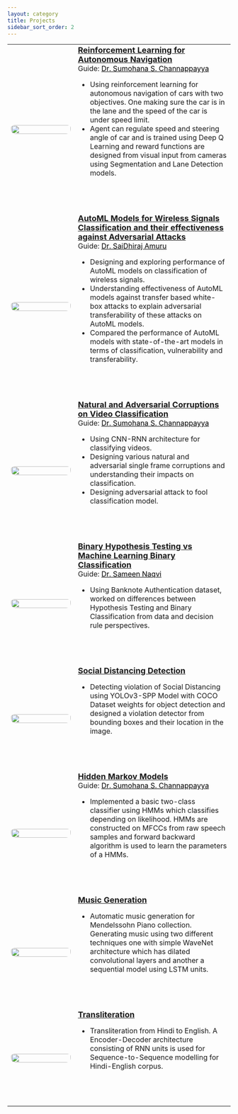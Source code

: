 ```yaml
---
layout: category
title: Projects
sidebar_sort_order: 2
---
```

<!-- Style for Publications Page -->
<style>
	table {
		width:100%;
		background: none;
	}
	td.paper_text {
		/* padding-top: 1rem; */
		padding-bottom: 4rem;
		width: 70%;
	}
	p.summary {
		margin-top: 0.5rem;
		margin-bottom: 0rem;
	}
	.award {
		color: deeppink;
	}
	img.icon {
		padding-top: 0.3rem;
		border-radius: 10px;
		width: 100%;
	}
	@media screen and (max-width: 1200px) {
		td.paper_text {
			width: 70%;
		}
	}
</style>
<p></p>

<div markdown=1>
<table>
	<tbody>
    	<tr>
			<td>
	  			<img class="icon" src="../assets/imgs/Autonomous-Navigation-Segmentation.png" onmouseover="this.src='../assets/imgs/Autonomous-Navigation-LaneDetection.png';" onmouseout="this.src='../assets/imgs/Autonomous-Navigation-Segmentation.png';" />
			</td>
      		<td class="paper_text">
				<strong>
					<a href="https://github.com/dks2000dks/Autonomous-Driving" style="font-size: 1.125em">Reinforcement Learning for Autonomous Navigation</a>
				</strong>
				<br/>
				Guide: <a href="https://people.iith.ac.in/sumohana/" style="color:black;">Dr. Sumohana S. Channappayya</a>
				<p></p>
				<ul>
					<li>
						Using reinforcement learning for autonomous navigation of cars with two objectives. One making sure the car is in the lane and the speed of the car is under speed limit.
					</li>
					<li>
						Agent can regulate speed and steering angle of car and is trained using Deep Q Learning and reward functions are designed from visual input from cameras using Segmentation and Lane Detection models.
					</li>
				</ul>
			</td>
    	</tr>
		<tr>
			<td>
	  			<img class="icon" src="../assets/imgs/Modulation-Classification.png" onmouseover="this.src='../assets/imgs/Modulation-Classification.png';" onmouseout="this.src='../assets/imgs/Modulation-Classification.png';" />
			</td>
      		<td class="paper_text">
				<strong>
					<a href="https://github.com/dks2000dks/Modulation-Classification" style="font-size: 1.125em">AutoML Models for Wireless Signals Classification and their effectiveness against Adversarial Attacks</a>
				</strong>
				<br/>
				Guide: <a href="https://people.iith.ac.in/asaidhiraj/" style="color:black;">Dr. SaiDhiraj Amuru</a>
				<p></p>
				<ul>
					<li>
						Designing and exploring performance of AutoML models on classification of wireless signals.
					</li>
					<li>
						Understanding effectiveness of AutoML models against transfer based white-box attacks to explain adversarial transferability of these attacks on AutoML models.
					</li>
					<li>
						Compared the performance of AutoML models with state-of-the-art models in terms of classification, vulnerability and transferability.
					</li>
				</ul>
			</td>
    	</tr>
		<tr>
			<td>
	  			<img class="icon" src="../assets/imgs/Video-Classification.png" onmouseover="this.src='../assets/imgs/Video-Classification.png';" onmouseout="this.src='../assets/imgs/Video-Classification.png';" />
			</td>
      		<td class="paper_text">
				<strong>
					<a href="https://github.com/dks2000dks/Video-Classification" style="font-size: 1.125em">Natural and Adversarial Corruptions on Video Classification</a>
				</strong>
				<br/>
				Guide: <a href="https://people.iith.ac.in/sumohana/" style="color:black;">Dr. Sumohana S. Channappayya</a>
				<p></p>
				<ul>
					<li>
						Using CNN-RNN architecture for classifying videos.
					</li>
					<li>
						Designing various natural and adversarial single frame corruptions and understanding their impacts on classification.
					</li>
					<li>
						Designing adversarial attack to fool classification model.
					</li>
				</ul>
			</td>
    	</tr>
		<tr>
			<td>
	  			<img class="icon" src="../assets/imgs/BHTvsBC.png" onmouseover="this.src='../assets/imgs/BHTvsBC.png';" onmouseout="this.src='../assets/imgs/BHTvsBC.png';" />
			</td>
      		<td class="paper_text">
				<strong>
					<a href="https://github.com/dks2000dks/Hypothesis-Testing-vs-Binary-Classification" style="font-size: 1.125em">Binary Hypothesis Testing vs Machine Learning Binary Classification</a>
				</strong>
				<br/>
				Guide: <a href="https://iith.ac.in/math/sameen/" style="color:black;">Dr. Sameen Naqvi</a>
				<p></p>
				<ul>
					<li>
						Using Banknote Authentication dataset, worked on differences between Hypothesis Testing and Binary Classification from data and decision rule perspectives.
					</li>
				</ul>
			</td>
    	</tr>
		<tr>
			<td>
	  			<img class="icon" src="../assets/imgs/SD.png" onmouseover="this.src='../assets/imgs/SD.png';" onmouseout="this.src='../assets/imgs/SD.png';" />
			</td>
      		<td class="paper_text">
				<strong>
					<a href="https://github.com/dks2000dks/Image-Processing/tree/master/Social-Distancing-Detection" style="font-size: 1.125em">Social Distancing Detection</a>
				</strong>
				<p></p>
				<ul>
					<li>
						Detecting violation of Social Distancing using YOLOv3-SPP Model with COCO Dataset weights for object detection and designed a violation detector from bounding boxes and their location in the image.
					</li>
				</ul>
			</td>
    	</tr>
		<tr>
			<td>
	  			<img class="icon" src="../assets/imgs/HMM.png" onmouseover="this.src='../assets/imgs/HMM.png';" onmouseout="this.src='../assets/imgs/HMM.png';" />
			</td>
      		<td class="paper_text">
				<strong>
					<a href="https://github.com/dks2000dks/IIT-Hyderabad-Semester-Courses/blob/master/EE5602/HW0/HW0.ipynb" style="font-size: 1.125em">Hidden Markov Models</a>
				</strong>
				<br/>
				Guide: <a href="https://people.iith.ac.in/sumohana/" style="color:black;">Dr. Sumohana S. Channappayya</a>
				<p></p>
				<ul>
					<li>
						Implemented a basic two-class classifier using HMMs which classifies depending on likelihood. HMMs are constructed on MFCCs from raw speech samples and forward backward algorithm is used to learn the parameters of a HMMs.
					</li>
				</ul>
			</td>
    	</tr>
		<tr>
			<td>
	  			<img class="icon" src="../assets/imgs/Music-Generation.png" onmouseover="this.src='../assets/imgs/Music-Generation.png';" onmouseout="this.src='../assets/imgs/Music-Generation.png';" />
			</td>
      		<td class="paper_text">
				<strong>
					<a href="https://github.com/dks2000dks/Speech-and-Audio-Processing/tree/master/Music%20Generation" style="font-size: 1.125em">Music Generation</a>
				</strong>
				<p></p>
				<ul>
					<li>
						Automatic music generation for Mendelssohn Piano collection. Generating music using two different techniques one with simple WaveNet  architecture which has dilated convolutional layers and another a sequential model using LSTM units.
					</li>
				</ul>
			</td>
    	</tr>
		<tr>
			<td>
	  			<img class="icon" src="../assets/imgs/Transliteration.png" onmouseover="this.src='../assets/imgs/Transliteration.png';" onmouseout="this.src='../assets/imgs/Transliteration.png';" />
			</td>
      		<td class="paper_text">
				<strong>
					<a href="https://github.com/dks2000dks/Natural-Language-Processing/tree/master/Transliteration/English-Hindi" style="font-size: 1.125em">Transliteration</a>
				</strong>
				<p></p>
				<ul>
					<li>
						Transliteration from Hindi to English. A Encoder-Decoder architecture consisting of RNN units is used for Sequence-to-Sequence modelling for Hindi-English corpus.
					</li>
				</ul>
			</td>
    	</tr>
	</tbody>
</table>